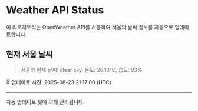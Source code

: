 
# Weather API Status

이 리포지토리는 OpenWeather API를 사용하여 서울의 날씨 정보를 자동으로 업데이트합니다.

## 현재 서울 날씨
> 서울의 현재 날씨: clear sky, 온도: 26.13°C, 습도: 93%

⏳ 업데이트 시간: 2025-08-23 21:17:00 (UTC)

---
자동 업데이트 봇에 의해 관리됩니다.
